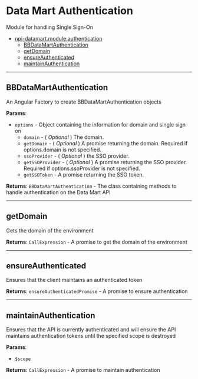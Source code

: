 <a id="npi-datamart.module:authentication"></a>

# Data Mart Authentication
Module for handling Single Sign-On

* [npi-datamart.module:authentication](#npi-datamart.module:authentication)
    * [BBDataMartAuthentication](#npi-datamart.module:authentication~BBDataMartAuthentication)
    * [getDomain](#npi-datamart.module:authentication~getDomain)
    * [ensureAuthenticated](#npi-datamart.module:authentication~ensureAuthenticated)
    * [maintainAuthentication](#npi-datamart.module:authentication~maintainAuthentication)
    

---
<a id="npi-datamart.module:authentication~BBDataMartAuthentication"></a>
## BBDataMartAuthentication
An Angular Factory to create BBDataMartAuthentication objects

**Params**:
- `options` - Object containing the information for domain and single sign on
    - `domain` - ( _Optional_ ) The domain.
    - `getDomain` - ( _Optional_ ) A promise returning the domain. Required if options.domain is not specified.
    - `ssoProvider` - ( _Optional_ ) the SSO provider.
    - `getSSOProvider` - ( _Optional_ ) A promise returning the SSO provider. Required if options.ssoProvider is not specified.
    - `getSSOToken` - A promise returning the SSO token.

**Returns**:
    `BBDataMartAuthentication` - The class containing methods to handle authentication on the Data Mart API

---
<a id="npi-datamart.module:authentication~getDomain"></a>
## getDomain
Gets the domain of the environment

**Returns**:
    `CallExpression` - A promise to get the domain of the environment

---
<a id="npi-datamart.module:authentication~ensureAuthenticated"></a>
## ensureAuthenticated
Ensures that the client maintains an authenticated token

**Returns**:
    `ensureAuthenticatedPromise` - A promise to ensure authentication

---
<a id="npi-datamart.module:authentication~maintainAuthentication"></a>
## maintainAuthentication
Ensures that the API is currently authenticated and will ensure the API maintains authentication tokens until the specified scope is destroyed

**Params**:
- `$scope`

**Returns**:
    `CallExpression` - A promise to maintain authentication